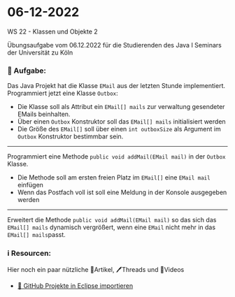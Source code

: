 # 06-12-2022
WS 22 - Klassen und Objekte 2



Übungsaufgabe vom 06.12.2022 für die Studierenden des Java I Seminars der Universität zu Köln

### 📝 Aufgabe:

Das Java Projekt hat die Klasse ```EMail``` aus der letzten Stunde  implementiert.
Programmiert jetzt eine Klasse ```Outbox```:

- Die Klasse soll als Attribut ein ```EMail[] mails``` zur verwaltung gesendeter EMails beinhalten.
- Über einen  ```Outbox``` Konstruktor soll das ```EMail[] mails``` initialisiert werden
- Die Größe des ```EMail[]```  soll über einen ```int outboxSize``` als Argument im  ```Outbox``` Konstruktor bestimmbar sein.

-------------------------------

Programmiert eine Methode ```public void addMail(EMail mail)``` in der ```Outbox``` Klasse.
- Die Methode soll am ersten freien Platz im ```EMail[]``` eine ```EMail mail``` einfügen
- Wenn das Postfach voll ist soll eine Meldung in der Konsole ausgegeben werden 


-------------------------------

Erweitert die Methode ```public void addMail(EMail mail)``` so das sich das ```EMail[] mails``` dynamisch vergrößert, wenn eine ```EMail``` nicht mehr in das  ```EMail[] mails```passt.





  ### ℹ️ Resourcen:
Hier noch ein paar nützliche 📃Artikel, 🖊️Threads und 🎥Videos

- [ 🎥 GitHub Projekte in Eclipse importieren](https://drive.google.com/file/d/1IpwHADmwViEGQ7Pf4BgybUYpz7WBoMe5/view?usp=sharing)
